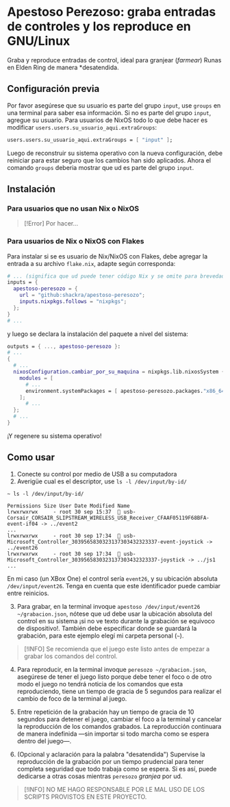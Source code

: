 # Apestoso Perezoso: graba entradas de controles y los reproduce en GNU/Linux

Graba y reproduce entradas de control, ideal para granjear (*farmear*) Runas en Elden Ring de manera *desatendida.

## Configuración previa

Por favor asegúrese que su usuario es parte del grupo `input`, use `groups` en una terminal para saber esa información. Si no es parte del grupo `input`, agregue su usuario. Para usuarios de NixOS todo lo que debe hacer es modificar `users.users.su_usuario_aqui.extraGroups`:

```nix
users.users.su_usuario_aqui.extraGroups = [ "input" ];
```

Luego de reconstruir su sistema operativo con la nueva configuración, debe reiniciar para estar seguro que los cambios han sido aplicados. Ahora el comando `groups` deberia mostrar que ud es parte del grupo `input`.

## Instalación

### Para usuarios que no usan Nix o NixOS

> [!Error]
> Por hacer...

### Para usuarios de Nix o NixOS con Flakes

Para instalar si se es usuario de Nix/NixOS con Flakes, debe agregar la entrada a su archivo `flake.nix`, adapte según corresponda:

```nix
# ... (significa que ud puede tener código Nix y se omite para brevedad)
inputs = {
  apestoso-peresozo = {
    url = "github:shackra/apestoso-peresozo";
	inputs.nixpkgs.follows = "nixpkgs";
  };
}
# ...
```

y luego se declara la instalación del paquete a nivel del sistema:

```nix
outputs = { ..., apestoso-peresozo }:
# ...
{
  # ...
  nixosConfiguration.cambiar_por_su_maquina = nixpkgs.lib.nixosSystem {
    modules = [
	  # ...
	  environment.systemPackages = [ apestoso-peresozo.packages."x86_64-linux".default ]; # x86_64-linux porque se asume que esta usando GNU/Linux
	];
	  # ...
  };
  # ...
}
```

¡Y regenere su sistema operativo!

## Como usar

1. Conecte su control por medio de USB a su computadora
2. Averigüe cual es el descriptor, use `ls -l /dev/input/by-id/`

```
~ ls -l /dev/input/by-id/

Permissions Size User Date Modified Name
lrwxrwxrwx     - root 30 sep 15:37   usb-Corsair_CORSAIR_SLIPSTREAM_WIRELESS_USB_Receiver_CFAAF05119F68BFA-event-if04 -> ../event2
...
lrwxrwxrwx     - root 30 sep 17:34   usb-Microsoft_Controller_3039565830323137303432323337-event-joystick -> ../event26
lrwxrwxrwx     - root 30 sep 17:34   usb-Microsoft_Controller_3039565830323137303432323337-joystick -> ../js1
...
```

En mi caso (un XBox One) el control sería `event26`, y su ubicación absoluta `/dev/input/event26`. Tenga en cuenta que este identificador puede cambiar entre reinicios.

3. Para grabar, en la terminal invoque `apestoso /dev/input/event26 ~/grabacion.json`, nótese que ud debe usar la ubicación absoluta del control en su sistema ¡si no ve texto durante la grabación se equivoco de dispositivo!. También debe especificar donde se guardará la grabación, para este ejemplo elegí mi carpeta personal (`~`).

> [!INFO] 
> Se recomienda que el juego este listo antes de empezar a
> grabar los comandos del control.

4. Para reproducir, en la terminal invoque `peresozo ~/grabacion.json`, asegúrese de tener el juego listo porque debe tener el foco o de otro modo el juego no tendrá noticia de los comandos que esta reproduciendo, tiene un tiempo de gracia de 5 segundos para realizar el cambio de foco de la terminal al juego.

5. Entre repetición de la grabación hay un tiempo de gracia de 10 segundos para detener el juego, cambiar el foco a la terminal y cancelar la reproducción de los comandos grabados. La reproducción continuara de manera indefinida —sin importar si todo marcha como se espera dentro del juego—.

6. (Opcional y aclaración para la palabra "desatendida") Supervise la reproducción de la grabación por un tiempo prudencial para tener completa seguridad que todo trabaja como se espera. Si es así, puede dedicarse a otras cosas mientras `peresozo` *granjea* por ud.

> [!INFO]
> NO ME HAGO RESPONSABLE POR LE MAL USO DE LOS SCRIPTS
> PROVISTOS EN ESTE PROYECTO.

